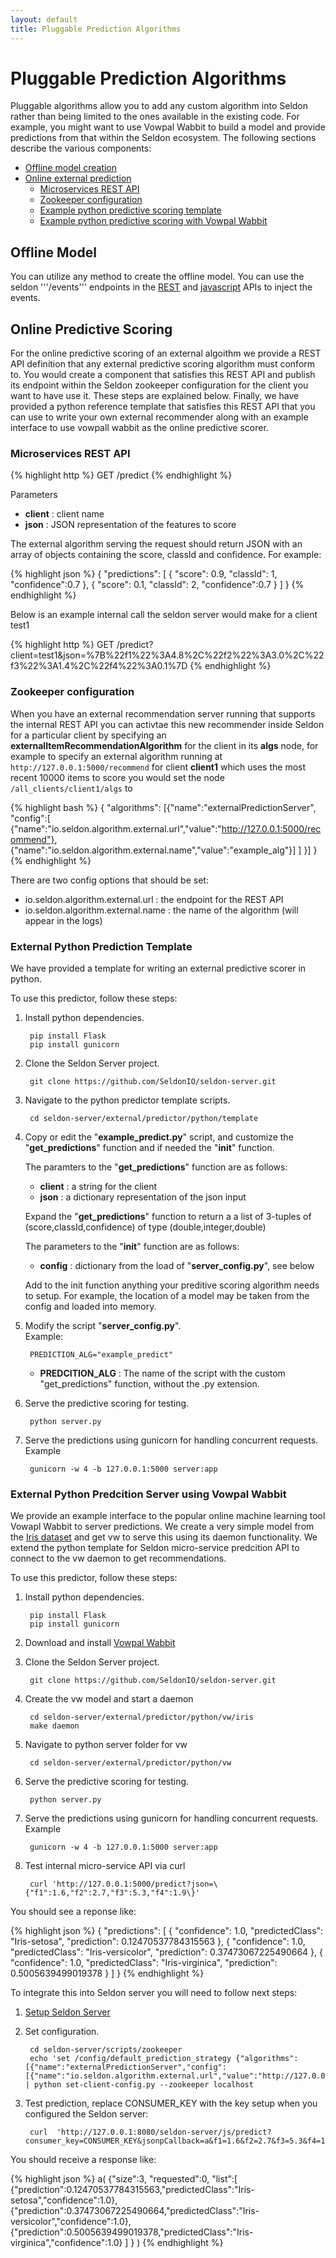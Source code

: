 ```yaml
---
layout: default
title: Pluggable Prediction Algorithms
---
```


# Pluggable Prediction Algorithms

Pluggable algorithms allow you to add any custom algorithm into Seldon rather than being limited to the ones available in the existing code. For example, you might want to use Vowpal Wabbit to build a model and provide predictions from that within the Seldon ecosystem. The following sections describe the various components:

 * [Offline model creation](#offline-model)
 * [Online external prediction](#online-predictive-scoring)
   * [Microservices REST API](#prediction-internal-rest-api)
   * [Zookeeper configuration](#prediction-zookeeper-conf)
   * [Example python predictive scoring template](#prediction-python-template)
   * [Example python predictive scoring with Vowpal Wabbit](#prediction-python-vw)

## Offline Model<a name="offline-model"></a>

You can utilize any method to create the offline model. You can use the seldon '''/events''' endpoints in the [REST](api-oauth.html#events) and [javascript](api-js#events) APIs to inject the events.



## Online Predictive Scoring<a name="online-predictive-scoring"></a>

For the online predictive scoring of an external algoithm we provide a REST API definition that any external predictive scoring algorithm must conform to. You would create a component that satisfies this REST API and publish its endpoint within the Seldon zookeeper configuration for the client you want to have use it. These steps are explained below. Finally, we have provided a python reference template that satisfies this REST API that you can use to write your own external recommender along with an example interface to use vowpall wabbit as the online predictive scorer.

### Microservices REST API<a name="prediction-internal-rest-api"></a>

{% highlight http %}
GET     /predict
{% endhighlight %}	

Parameters

 * **client** : client name
 * **json** : JSON representation of the features to score

The external algorithm serving the request should return JSON with an array of objects containing the score, classId and confidence. For example:

{% highlight json %}
{
  "predictions": [
    {
      "score": 0.9,
      "classId": 1,
      "confidence":0.7
    },
    {
      "score": 0.1,
      "classId": 2,
      "confidence":0.7
    }
  ]
}
{% endhighlight %}	

Below is an example internal call the seldon server would make for a client test1

{% highlight http %}
GET /predict?client=test1&json=%7B%22f1%22%3A4.8%2C%22f2%22%3A3.0%2C%22f3%22%3A1.4%2C%22f4%22%3A0.1%7D
{% endhighlight %}	


### Zookeeper configuration<a name="prediction-zookeeper-conf"></a>
When you have an external recommendation server running that supports the internal REST API you can activtae this new recommender inside Seldon for a particular client by specifying an **externalItemRecommendationAlgorithm** for the client in its **algs** node, for example to specify an external algorithm running at ```http://127.0.0.1:5000/recommend``` for client **client1** which uses the most recent 10000 items to score you would set the node ```/all_clients/client1/algs``` to 

{% highlight bash %}
{
"algorithms":
	[{"name":"externalPredictionServer",
	"config":[
		   {"name":"io.seldon.algorithm.external.url","value":"http://127.0.0.1:5000/recommend"},
		   {"name":"io.seldon.algorithm.external.name","value":"example_alg"}]
         	 ]
         }]
}
{% endhighlight %}	

There are two config options that should be set:

 * io.seldon.algorithm.external.url : the endpoint for the REST API 
 * io.seldon.algorithm.external.name : the name of the algorithm (will appear in the logs)


### External Python Prediction Template<a name="prediction-python-template"></a>

We have provided a template for writing an external predictive scorer in python.

To use this predictor, follow these steps:

1. Install python dependencies.

        pip install Flask
        pip install gunicorn

1. Clone the Seldon Server project.

        git clone https://github.com/SeldonIO/seldon-server.git

1. Navigate to the python predictor template scripts.

        cd seldon-server/external/predictor/python/template

1. Copy or edit the "**example_predict.py**" script, and customize the "**get_predictions**" function and if needed the "**init**" function.

    The paramters to the "**get_predictions**" function are as follows:

    * **client** : a string for the client
    * **json** : a dictionary representation of the json input

    Expand the "**get_predictions**" function to return a a list of 3-tuples of (score,classId,confidence) of type (double,integer,double)

    The parameters to the "**init**" function are as follows:

    * **config** : dictionary from the load of "**server_config.py**", see below

    Add to the init function anything your preditive scoring algorithm needs to setup. For example, the location of a model may be taken from the config and loaded into memory.

1. Modify the script "**server_config.py**".  
    Example:

        PREDICTION_ALG="example_predict"

    * **PREDCITION_ALG** : The name of the script with the custom "get_predictions" function, without the .py extension.

1. Serve the predictive scoring for testing.

        python server.py

1. Serve the predictions using gunicorn for handling concurrent requests.  
    Example

        gunicorn -w 4 -b 127.0.0.1:5000 server:app


###  External Python Predcition Server using Vowpal Wabbit<a name="prediction-python-vw"></a>

We provide an example interface to the popular online machine learning tool Vowapl Wabbit to server predictions. We create a very simple model from the [Iris dataset](https://archive.ics.uci.edu/ml/datasets/Iris) and get vw to serve this using its daemon functionality. We extend the python template for Seldon micro-service predcition API to connect to the vw daemon to get recommendations.



To use this predictor, follow these steps:

1. Install python dependencies.

        pip install Flask
        pip install gunicorn

1. Download and install [Vowpal Wabbit](https://github.com/JohnLangford/vowpal_wabbit/wiki)

1. Clone the Seldon Server project.

        git clone https://github.com/SeldonIO/seldon-server.git

1. Create the vw model and start a daemon

        cd seldon-server/external/predictor/python/vw/iris
        make daemon

1. Navigate to python server folder for vw

        cd seldon-server/external/predictor/python/vw

1. Serve the predictive scoring for testing.

        python server.py

1. Serve the predictions using gunicorn for handling concurrent requests.  
    Example

        gunicorn -w 4 -b 127.0.0.1:5000 server:app

1. Test internal micro-service API via curl

        curl 'http://127.0.0.1:5000/predict?json=\{"f1":1.6,"f2":2.7,"f3":5.3,"f4":1.9\}'

You should see a reponse like:

{% highlight json %}
{
  "predictions": [
    {
      "confidence": 1.0,
      "predictedClass": "Iris-setosa",
      "prediction": 0.12470537784315563
    },
    {
      "confidence": 1.0,
      "predictedClass": "Iris-versicolor",
      "prediction": 0.37473067225490664
    },
    {
      "confidence": 1.0,
      "predictedClass": "Iris-virginica",
      "prediction": 0.5005639499019378
    }
  ]
}
{% endhighlight %}

To integrate this into Seldon server you will need to follow next steps:

1. [Setup Seldon Server](/seldon-server-setup.html) 

1. Set configuration.
  
        cd seldon-server/scripts/zookeeper
        echo 'set /config/default_prediction_strategy {"algorithms":[{"name":"externalPredictionServer","config":[{"name":"io.seldon.algorithm.external.url","value":"http://127.0.0.1:5000/predict"}]}]}' | python set-client-config.py --zookeeper localhost

1. Test prediction, replace CONSUMER_KEY with the key setup when you configured the Seldon server:

        curl  'http://127.0.0.1:8080/seldon-server/js/predict?consumer_key=CONSUMER_KEY&jsonpCallback=a&f1=1.6&f2=2.7&f3=5.3&f4=1.9'

You should receive a response like:

{% highlight json %}
a(
	{"size":3,
	"requested":0,
	"list":[
		{"prediction":0.12470537784315563,"predictedClass":"Iris-setosa","confidence":1.0},
		{"prediction":0.37473067225490664,"predictedClass":"Iris-versicolor","confidence":1.0},
		{"prediction":0.5005639499019378,"predictedClass":"Iris-virginica","confidence":1.0}
		]
	}
)
{% endhighlight %}
